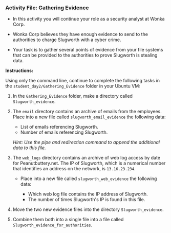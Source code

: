 ### Activity File: Gathering Evidence
 
- In this activity you will continue your role as a security analyst at Wonka Corp. 

- Wonka Corp believes they have enough evidence to send to the authorities to charge Slugworth with a cyber crime. 

- Your task is to gather several points of evidence from your file systems that can be provided to the authorities to prove Slugworth is stealing data.

**Instructions:**

Using only the command line, continue to complete the following tasks in the `student_day2/Gathering_Evidence` folder in your Ubuntu VM:

1.  In the `Gathering_Evidence` folder, make a directory called `Slugworth_evidence`.

2. The `email` directory contains an archive of emails from the employees.
 Place into a  new file called `slugworth_email_evidence` the following data:
    - List of emails referencing Slugworth.
    - Number of emails referencing Slugworth.
  
    _Hint: Use the pipe and redirection command to _append_ the additional data to this file._
    
 3. The `web_logs` directory contains an archive of web log access by date for Peanutbuttery.net. The IP of Slugworth, which is a numerical number that identifies an address on the network, is `13.16.23.234`.
    - Place into a  new file called `slugworth_web_evidence` the following data:
    
      - Which web log file contains the IP address of Slugworth.
      - The number of times Slugworth's IP is found in this file.
    
4. Move the two new evidence files into the directory `Slugworth_evidence`.
   
5.  Combine them both into a single file into a file called `Slugworth_evidence_for_authorities`.
